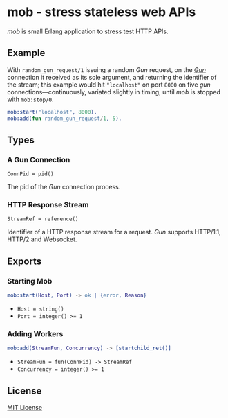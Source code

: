 # mob - stress stateless web APIs

*mob* is small Erlang application to stress test HTTP APIs.

## Example

With `random_gun_request/1` issuing a random *Gun* request, on the [*Gun*](https://github.com/ninenines/gun) connection it received as its sole argument, and returning the identifier of the stream; this example would hit `"localhost"` on port `8000` on five *gun* connections—continuously, variated slightly in timing, until *mob* is stopped with `mob:stop/0`.

```erlang
mob:start("localhost", 8000).
mob:add(fun random_gun_request/1, 5).
```

## Types

### A Gun Connection

`ConnPid = pid()` 

The pid of the *Gun* connection process.

### HTTP Response Stream

`StreamRef = reference()` 

Identifier of a HTTP response stream for a request. *Gun* supports HTTP/1.1, HTTP/2 and Websocket.

## Exports

### Starting Mob

```erlang
mob:start(Host, Port) -> ok | {error, Reason}
```
- `Host = string()`
- `Port = integer() >= 1`

### Adding Workers

```erlang
mob:add(StreamFun, Concurrency) -> [startchild_ret()]
```
- `StreamFun = fun(ConnPid) -> StreamRef`
- `Concurrency = integer() >= 1`

## License

[MIT License](https://raw.github.com/michaelnisi/mob/master/LICENSE)
